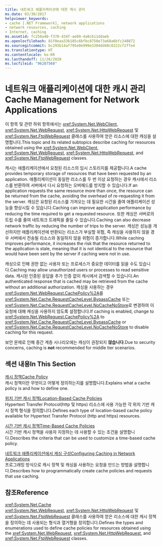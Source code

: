 ```yaml
---
title: 네트워크 애플리케이션에 대한 캐시 관리
ms.date: 03/30/2017
helpviewer_keywords:
- cache [.NET Framework], network applications
- network resources, caching
- Internet, caching
ms.assetid: fc258a40-f370-434f-ae09-4a8cb11ddaeb
ms.openlocfilehash: 81f0eaa33b185c6bfbc8758e73a68a6bfc248872
ms.sourcegitcommit: bc293b14af795e0e999e3304dd40c0222cf2ffe4
ms.translationtype: HT
ms.contentlocale: ko-KR
ms.lasthandoff: 11/26/2020
ms.locfileid: "96287568"
---
```

# <a name="cache-management-for-network-applications"></a><span data-ttu-id="fcf5e-102">네트워크 애플리케이션에 대한 캐시 관리</span><span class="sxs-lookup"><span data-stu-id="fcf5e-102">Cache Management for Network Applications</span></span>

<span data-ttu-id="fcf5e-103">이 항목 및 관련 하위 항목에서는 <xref:System.Net.WebClient>, <xref:System.Net.WebRequest>, <xref:System.Net.HttpWebRequest> 및 <xref:System.Net.FtpWebRequest> 클래스를 사용하여 얻은 리소스에 대한 캐싱을 설명합니다.</span><span class="sxs-lookup"><span data-stu-id="fcf5e-103">This topic and its related subtopics describe caching for resources obtained using the <xref:System.Net.WebClient>, <xref:System.Net.WebRequest>, <xref:System.Net.HttpWebRequest>, and <xref:System.Net.FtpWebRequest> classes.</span></span>  
  
 <span data-ttu-id="fcf5e-104">캐시는 애플리케이션에서 요청된 리소스의 임시 스토리지를 제공합니다.</span><span class="sxs-lookup"><span data-stu-id="fcf5e-104">A cache provides temporary storage of resources that have been requested by an application.</span></span> <span data-ttu-id="fcf5e-105">애플리케이션이 동일한 리소스를 두 번 이상 요청하는 경우 캐시에서 리소스를 반환하여 서버에서 다시 요청하는 오버헤드를 방지할 수 있습니다.</span><span class="sxs-lookup"><span data-stu-id="fcf5e-105">If an application requests the same resource more than once, the resource can be returned from the cache, avoiding the overhead of re-requesting it from the server.</span></span> <span data-ttu-id="fcf5e-106">캐싱은 요청된 리소스를 가져오는 데 필요한 시간을 줄여 애플리케이션 성능을 향상시킬 수 있습니다.</span><span class="sxs-lookup"><span data-stu-id="fcf5e-106">Caching can improve application performance by reducing the time required to get a requested resource.</span></span> <span data-ttu-id="fcf5e-107">또한 캐싱은 서버로의 트립 수를 줄여 네트워크 트래픽을 줄일 수 있습니다.</span><span class="sxs-lookup"><span data-stu-id="fcf5e-107">Caching can also decrease network traffic by reducing the number of trips to the server.</span></span> <span data-ttu-id="fcf5e-108">캐싱은 성능을 개선하지만 애플리케이션에 반환되는 리소스가 부실할 위험, 즉 캐싱을 사용하지 않을 경우 서버에서 전송될 리소스와 동일하지 않을 위험이 증가합니다.</span><span class="sxs-lookup"><span data-stu-id="fcf5e-108">While caching improves performance, it increases the risk that the resource returned to the application is stale, meaning that it is not identical to the resource that would have been sent by the server if caching were not in use.</span></span>  
  
 <span data-ttu-id="fcf5e-109">캐싱으로 인해 권한 없는 사용자 또는 프로세스가 중요한 데이터를 읽을 수도 있습니다.</span><span class="sxs-lookup"><span data-stu-id="fcf5e-109">Caching may allow unauthorized users or processes to read sensitive data.</span></span> <span data-ttu-id="fcf5e-110">캐시된 인증된 응답을 추가 인증 없이 캐시에서 검색할 수 있습니다.</span><span class="sxs-lookup"><span data-stu-id="fcf5e-110">An authenticated response that is cached may be retrieved from the cache without an additional authorization.</span></span> <span data-ttu-id="fcf5e-111">캐싱을 사용하는 경우 <xref:System.Net.WebRequest.CachePolicy%2A>를 <xref:System.Net.Cache.RequestCacheLevel.BypassCache> 또는 <xref:System.Net.Cache.RequestCacheLevel.NoCacheNoStore>로 변경하여 이 요청에 대해 캐싱을 사용하지 않도록 설정합니다.</span><span class="sxs-lookup"><span data-stu-id="fcf5e-111">If caching is enabled, change to <xref:System.Net.WebRequest.CachePolicy%2A> to <xref:System.Net.Cache.RequestCacheLevel.BypassCache> or <xref:System.Net.Cache.RequestCacheLevel.NoCacheNoStore> to disable caching for this request.</span></span>  
  
 <span data-ttu-id="fcf5e-112">보안 문제로 인해 중간 계층 시나리오에는 캐싱이 권장되지 **않습니다**.</span><span class="sxs-lookup"><span data-stu-id="fcf5e-112">Due to security concerns, caching is **not** recommended for middle tier scenarios.</span></span>  
  
## <a name="in-this-section"></a><span data-ttu-id="fcf5e-113">섹션 내용</span><span class="sxs-lookup"><span data-stu-id="fcf5e-113">In This Section</span></span>  

 [<span data-ttu-id="fcf5e-114">캐시 정책</span><span class="sxs-lookup"><span data-stu-id="fcf5e-114">Cache Policy</span></span>](cache-policy.md)  
 <span data-ttu-id="fcf5e-115">캐시 정책이란 무엇이고 어떻게 정의하는지를 설명합니다.</span><span class="sxs-lookup"><span data-stu-id="fcf5e-115">Explains what a cache policy is and how to define one.</span></span>  
  
 [<span data-ttu-id="fcf5e-116">위치 기반 캐시 정책</span><span class="sxs-lookup"><span data-stu-id="fcf5e-116">Location-Based Cache Policies</span></span>](location-based-cache-policies.md)  
 <span data-ttu-id="fcf5e-117">Hypertext Transfer Protocol(http 및 https) 리소스에 사용 가능한 각 위치 기반 캐시 정책 형식을 정의합니다.</span><span class="sxs-lookup"><span data-stu-id="fcf5e-117">Defines each type of location-based cache policy available for Hypertext Transfer Protocol (http and https) resources.</span></span>  
  
 [<span data-ttu-id="fcf5e-118">시간 기반 캐시 정책</span><span class="sxs-lookup"><span data-stu-id="fcf5e-118">Time-Based Cache Policies</span></span>](time-based-cache-policies.md)  
 <span data-ttu-id="fcf5e-119">시간 기반 캐시 정책을 사용자 지정하는 데 사용할 수 있는 조건을 설명합니다.</span><span class="sxs-lookup"><span data-stu-id="fcf5e-119">Describes the criteria that can be used to customize a time-based cache policy.</span></span>  
  
 [<span data-ttu-id="fcf5e-120">네트워크 애플리케이션에서 캐싱 구성</span><span class="sxs-lookup"><span data-stu-id="fcf5e-120">Configuring Caching in Network Applications</span></span>](configuring-caching-in-network-applications.md)  
 <span data-ttu-id="fcf5e-121">프로그래밍 방식으로 캐시 정책 및 캐싱을 사용하는 요청을 만드는 방법을 설명합니다.</span><span class="sxs-lookup"><span data-stu-id="fcf5e-121">Describes how to programmatically create cache policies and requests that use caching.</span></span>  
  
## <a name="reference"></a><span data-ttu-id="fcf5e-122">참조</span><span class="sxs-lookup"><span data-stu-id="fcf5e-122">Reference</span></span>  

 <xref:System.Net.Cache>  
 <span data-ttu-id="fcf5e-123"><xref:System.Net.WebRequest>, <xref:System.Net.HttpWebRequest> 및 <xref:System.Net.FtpWebRequest> 클래스를 사용하여 얻은 리소스에 대한 캐시 정책을 정의하는 데 사용되는 형식과 열거형을 정의합니다.</span><span class="sxs-lookup"><span data-stu-id="fcf5e-123">Defines the types and enumerations used to define cache policies for resources obtained using the <xref:System.Net.WebRequest>, <xref:System.Net.HttpWebRequest>, and <xref:System.Net.FtpWebRequest> classes.</span></span>
